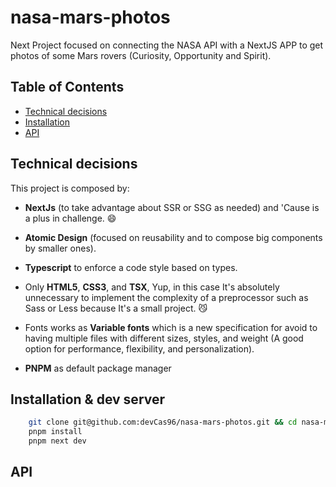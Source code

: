 # nasa-mars-photos

Next Project focused on connecting the NASA API with a NextJS APP to get photos of some Mars rovers (Curiosity, Opportunity and Spirit).

## Table of Contents

- [Technical decisions](#decisions)
- [Installation](#installation)
- [API](#api)

## Technical decisions

This project is composed by:

- **NextJs** (to take advantage about SSR or SSG as needed) and 'Cause is a plus in challenge. 😄

- **Atomic Design** (focused on reusability and to compose big components by smaller ones).

- **Typescript** to enforce a code style based on types.

- Only **HTML5**, **CSS3**, and **TSX**, Yup, in this case It's absolutely unnecessary to implement the complexity of a preprocessor such as Sass or Less because It's a small project. 😼

- Fonts works as **Variable fonts** which is a new specification for avoid to having multiple files with different sizes, styles, and weight (A good option for performance, flexibility, and personalization).

- **PNPM** as default package manager

## Installation & dev server

```bash
    git clone git@github.com:devCas96/nasa-mars-photos.git && cd nasa-mars-photos
    pnpm install
    pnpm next dev
```

## API
